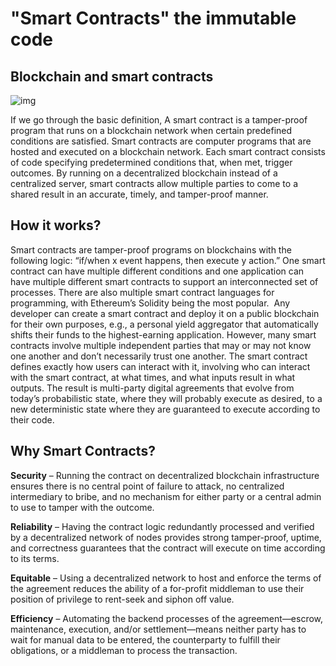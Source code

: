 # "Smart Contracts" the immutable code
## Blockchain and smart contracts
![img](https://shubh2111.hashnode.dev/_next/image?url=https%3A%2F%2Fcdn.hashnode.com%2Fres%2Fhashnode%2Fimage%2Fupload%2Fv1660587759434%2FdHNFfgl_C.webp%3Fw%3D1600%26h%3D840%26fit%3Dcrop%26crop%3Dentropy%26auto%3Dcompress%2Cformat%26format%3Dwebp&w=3840&q=75)

If we go through the basic definition, A smart contract is a tamper-proof program that runs on a blockchain network when certain predefined conditions are satisfied. Smart contracts are computer programs that are hosted and executed on a blockchain network. Each smart contract consists of code specifying predetermined conditions that, when met, trigger outcomes. By running on a decentralized blockchain instead of a centralized server, smart contracts allow multiple parties to come to a shared result in an accurate, timely, and tamper-proof manner.

## How it works?

Smart contracts are tamper-proof programs on blockchains with the following logic: “if/when x event happens, then execute y action.” One smart contract can have multiple different conditions and one application can have multiple different smart contracts to support an interconnected set of processes. There are also multiple smart contract languages for programming, with Ethereum’s Solidity being the most popular. ‍ Any developer can create a smart contract and deploy it on a public blockchain for their own purposes, e.g., a personal yield aggregator that automatically shifts their funds to the highest-earning application. However, many smart contracts involve multiple independent parties that may or may not know one another and don’t necessarily trust one another. The smart contract defines exactly how users can interact with it, involving who can interact with the smart contract, at what times, and what inputs result in what outputs. The result is multi-party digital agreements that evolve from today’s probabilistic state, where they will probably execute as desired, to a new deterministic state where they are guaranteed to execute according to their code.

## Why Smart Contracts?

**Security** – Running the contract on decentralized blockchain infrastructure ensures there is no central point of failure to attack, no centralized intermediary to bribe, and no mechanism for either party or a central admin to use to tamper with the outcome.

**Reliability** – Having the contract logic redundantly processed and verified by a decentralized network of nodes provides strong tamper-proof, uptime, and correctness guarantees that the contract will execute on time according to its terms.

**Equitable** – Using a decentralized network to host and enforce the terms of the agreement reduces the ability of a for-profit middleman to use their position of privilege to rent-seek and siphon off value.

**Efficiency** – Automating the backend processes of the agreement—escrow, maintenance, execution, and/or settlement—means neither party has to wait for manual data to be entered, the counterparty to fulfill their obligations, or a middleman to process the transaction.